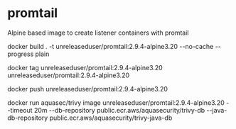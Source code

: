 # promtail

Alpine based image to create listener containers with promtail

docker build . -t unreleaseduser/promtail:2.9.4-alpine3.20 --no-cache --progress plain

docker tag unreleaseduser/promtail:2.9.4-alpine3.20 unreleaseduser/promtail:2.9.4-alpine3.20

docker push unreleaseduser/promtail:2.9.4-alpine3.20

docker run aquasec/trivy image unreleaseduser/promtail:2.9.4-alpine3.20 --timeout 20m --db-repository public.ecr.aws/aquasecurity/trivy-db --java-db-repository public.ecr.aws/aquasecurity/trivy-java-db


